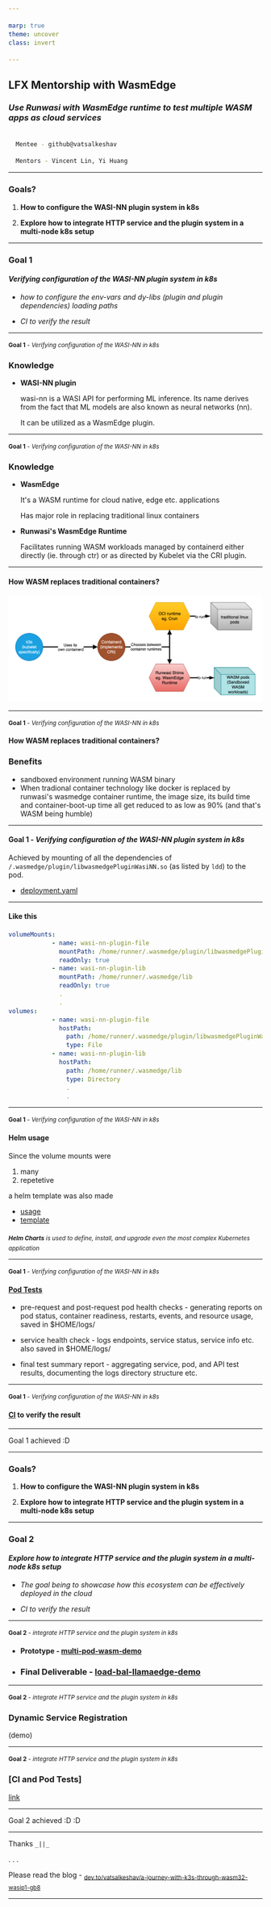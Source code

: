 ```yaml
---

marp: true
theme: uncover
class: invert

---
```


## LFX Mentorship with __WasmEdge__

### __*Use Runwasi with WasmEdge runtime to test multiple WASM apps as cloud services*__

```sh

  Mentee - github@vatsalkeshav

  Mentors - Vincent Lin, Yi Huang  

```

---

### __Goals?__

1. __How to configure the WASI-NN plugin system in k8s__

2. __Explore how to integrate HTTP service and the plugin system in a multi-node k8s setup__ 

---

### __Goal 1__
####  *Verifying configuration of the WASI-NN plugin system in k8s*

  - *how to configure the env-vars and dy-libs (plugin and plugin dependencies) loading paths*
   
  - *CI to verify the result*

---

<small>__Goal 1__ - *Verifying configuration of the WASI-NN in k8s*</small>

### __Knowledge__

- __WASI-NN plugin__

  wasi-nn is a WASI API for performing ML inference. Its name derives from the fact that ML models are also known as neural networks (nn).

  It can be utilized as a WasmEdge plugin.

---

<small>__Goal 1__ - *Verifying configuration of the WASI-NN in k8s*</small>

### __Knowledge__

- __WasmEdge__

  It's a WASM runtime for cloud native, edge etc. applications
  
  Has major role in replacing traditional linux containers

- __Runwasi's WasmEdge Runtime__

  Facilitates running WASM workloads managed by containerd either directly (ie. through ctr) or as directed by Kubelet via the CRI plugin.

---

#### How WASM replaces traditional containers?

![height:5in](./diagrams/runwasi-working.png) 

---
<small>__Goal 1__ - *Verifying configuration of the WASI-NN in k8s*</small>

#### How WASM replaces traditional containers?
### Benefits
  - sandboxed environment running WASM binary
  - When tradional container technology like docker is replaced by runwasi's wasmedge container runtime, the image size, its build time and container-boot-up time all get reduced to as low as 90% 
  (and that's WASM being humble)

---

#### __Goal 1__ - *Verifying configuration of the WASI-NN plugin system in k8s*

Achieved by mounting of all the dependencies of `/.wasmedge/plugin/libwasmedgePluginWasiNN.so` (as listed by `ldd`) to the pod.

- [deployment.yaml](https://github.com/second-state/runwasi-wasmedge-demo/pull/1/files#diff-fbbf711e740b281368e1b83c7748555ce060f6431087f93b504e904f437a8179)

---
#### Like this

```yaml
volumeMounts:
            - name: wasi-nn-plugin-file
              mountPath: /home/runner/.wasmedge/plugin/libwasmedgePluginWasiNN.so
              readOnly: true
            - name: wasi-nn-plugin-lib
              mountPath: /home/runner/.wasmedge/lib
              readOnly: true
              .
              .
volumes:
            - name: wasi-nn-plugin-file
              hostPath:
                path: /home/runner/.wasmedge/plugin/libwasmedgePluginWasiNN.so
                type: File
            - name: wasi-nn-plugin-lib
              hostPath:
                path: /home/runner/.wasmedge/lib
                type: Directory
                .
                .
```
---

<small>__Goal 1__ - *Verifying configuration of the WASI-NN in k8s*</small>

#### Helm usage

Since the volume mounts were
  1. many
  2. repetetive

a helm template was also made
- [usage](https://github.com/second-state/runwasi-wasmedge-demo/pull/4/files#diff-ea1e2069ffb1ab80506d93b285fbf7f914db2aed351cb05ec0a34955df15bc4f)
- [template](https://github.com/second-state/runwasi-wasmedge-demo/pull/4/files#diff-e7839de248ccbc127370394582491fe095c9ce356762c9d71ab7d76a5fc3329c)

<sub>*__Helm Charts__ is used to define, install, and upgrade even the most complex Kubernetes application*</sub>

---

<small>__Goal 1__ - *Verifying configuration of the WASI-NN in k8s*</small>

#### [Pod Tests](https://github.com/second-state/runwasi-wasmedge-demo/pull/2)

  - pre-request and post-request pod health checks - generating reports on pod status, container readiness, restarts, events, and resource usage, saved in $HOME/logs/

  - service health check - logs endpoints, service status, service info etc. also saved in $HOME/logs/

  - final test summary report - aggregating service, pod, and API test results, documenting the logs directory structure etc.

---

<small>__Goal 1__ - *Verifying configuration of the WASI-NN in k8s*</small>

#### [CI](https://github.com/second-state/runwasi-wasmedge-demo/actions/runs/18052415235/job/51376714128) to verify the result

---

Goal 1 achieved :D

---

### __Goals?__

1. __How to configure the WASI-NN plugin system in k8s__

2. __Explore how to integrate HTTP service and the plugin system in a multi-node k8s setup__ 

---

### __Goal 2__
####  *Explore how to integrate HTTP service and the plugin system in a multi-node k8s setup*

  - *The goal being to showcase how this ecosystem can be effectively deployed in the cloud*

  - *CI to verify the result*

---

<small>__Goal 2__ - *integrate HTTP service and the plugin system in k8s*</small>


- #### Prototype - [multi-pod-wasm-demo](https://github.com/vatsalkeshav/multi-pod-demo-wasm)

- ### Final Deliverable - [load-bal-llamaedge-demo](https://github.com/vatsalkeshav/load-bal-llamaedge-demo)

---

<small>__Goal 2__ - *integrate HTTP service and the plugin system in k8s*</small>

### Dynamic Service Registration
(demo)

---

<small>__Goal 2__ - *integrate HTTP service and the plugin system in k8s*</small>

### [CI and Pod Tests]
[link](https://github.com/vatsalkeshav/load-bal-llamaedge-demo/actions/runs/18084587501/job/51453450494)

---

Goal 2 achieved :D :D

---

Thanks 
`_||_`

.
.
.

Please read the blog - 
<sub>[dev.to/vatsalkeshav/a-journey-with-k3s-through-wasm32-wasip1-gb8](dev.to/vatsalkeshav/a-journey-with-k3s-through-wasm32-wasip1-gb8)</sub>

---